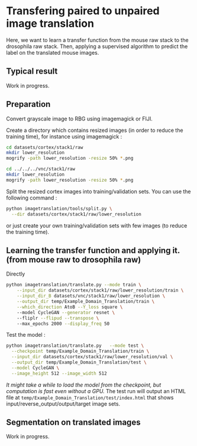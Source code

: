 # Transfering paired to unpaired image translation

Here, we want to learn a transfer function from the mouse raw stack to the drosophila raw stack. Then, applying a supervised algorithm
to predict the label on the translated mouse images.

## Typical result

Work in progress.

## Preparation

Convert grayscale image to RBG using imagemagick or FIJI.

Create a directory which contains resized images (in order to reduce the training time), for instance using imagemagick :
```bash
cd datasets/cortex/stack1/raw
mkdir lower_resolution
mogrify -path lower_resolution -resize 50% *.png

cd ../../../vnc/stack1/raw
mkdir lower_resolution
mogrify -path lower_resolution -resize 50% *.png
```

Split the resized cortex images into training/validation sets. You can use the following command :

```bash
python imagetranslation/tools/split.py \
  --dir datasets/cortex/stack1/raw/lower_resolution
```

or just create your own training/validation sets with few images (to reduce the training time).

## Learning the transfer function and applying it. (from mouse raw to drosophila raw)

Directly
```bash
python imagetranslation/translate.py --mode train \
	--input_dir datasets/cortex/stack1/raw/lower_resolution/train \
	--input_dir_B datasets/vnc/stack1/raw/lower_resolution \
	--output_dir temp/Example_Domain_Translation/train \
	--which_direction AtoB --Y_loss square \ 
	--model CycleGAN --generator resnet \ 
	--fliplr --flipud --transpose \ 
	--max_epochs 2000 --display_freq 50

```

Test the model :
```bash
python imagetranslation/translate.py   --mode test \
  --checkpoint temp/Example_Domain_Translation/train \
  --input_dir datasets/cortex/stack1/raw/lower_resolution/val \
  --output_dir temp/Example_Domain_Translation/test \
  --model CycleGAN \
  --image_height 512 --image_width 512
```
*It might take a while to load the model from the checkpoint, but computation is fast even without a GPU.*
The test run will output an HTML file at `temp/Example_Domain_Translation/test/index.html` that shows input/reverse_output/output/target image sets.

## Segmentation on translated images

Work in progress.
